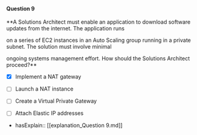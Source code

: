 #### Question  9


**A Solutions Architect must enable an application to download software updates from the internet. The application runs

on a series of EC2 instances in an Auto Scaling group running in a private subnet. The solution must involve minimal

ongoing systems management effort. How should the Solutions Architect proceed?**


- [x] Implement a NAT gateway


- [ ] Launch a NAT instance


- [ ] Create a Virtual Private Gateway


- [ ] Attach Elastic IP addresses



- hasExplain:: [[explanation_Question  9.md]]